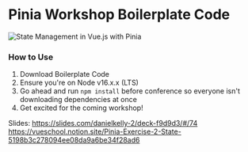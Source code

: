 # Pinia Workshop Boilerplate Code

![State Management in Vue.js with Pinia](readme-screenshot.png)

### How to Use

1. Download Boilerplate Code
2. Ensure you're on Node v16.x.x (LTS)
3. Go ahead and run `npm install` before conference so everyone isn't downloading dependencies at once
4. Get excited for the coming workshop!

Slides:
https://slides.com/danielkelly-2/deck-f9d9d3/#/74
https://vueschool.notion.site/Pinia-Exercise-2-State-5198b3c278094ee08da9a6be34f28ad6
